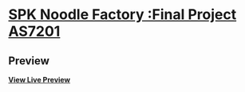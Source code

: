 # [SPK Noodle Factory :Final Project AS7201](https://punikaamorn.github.io/SPK-noodle-factory/login)

## Preview

**[View Live Preview](https://punikaamorn.github.io/SPK-noodle-factory/login)**
